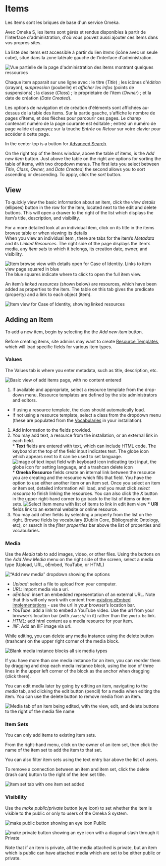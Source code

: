 # Items

Les Items sont les briques de base d'un service Omeka.

Avec Omeka S, les items sont gérés et rendus disponibles à partir de l'interface d'administration, d'où vous pouvez aussi ajouter ces items dans vos propres sites.

La liste des items est accessible à partir du lien *Items* (icône avec un seule cube), situé dans la zone latérale gauche de l'interface d'administration.

![Vue partielle de la page d'administration des items montrant quelques ressources](../content/contentfiles/items_browse.png)

Chaque item apparait sur une ligne avec : le titre (*Title*) ; les icônes d'*édition* (crayon), *suppression* (poubelle) et *afficher les infos* (points de suspensions) ; la classe (*Class*) ; le propriétaire de l'item (*Owner*) ; et la date de création (*Date Created*).

Les options de navigation et de création d'éléments sont affichées au-dessus de la table des items. Sur la partie gauche, s'affiche le nombre de pages d'items, et des flèches pour parcourir ces pages. Le champ contenant numéro de la page courante est éditable ; entrez un numéro de page valide et appuyez sur la touche *Entrée* ou *Retour* sur votre clavier pour accéder à cette page.

In the center top is a button for [Advanced Search](../search.md).

On the right top of the Items window, above the table of items, is the *Add new item* button. Just above the table on the right are options for sorting the table of items, with two dropdown menus. The first lets you select between *Title*, *Class*, *Owner,* and *Date Created*; the second allows you to sort ascending or descending. To apply, click the *sort* button.

## View

To quickly view the basic information about an item, click the *view details* (ellipses) button in the row for the item, located next to the edit and delete buttons. This will open a drawer to the right of the list which displays the item’s title,  description, and visibility.

For a more detailed look at an individual item, click on its title in the items browse table or when viewing its details  
When you view an individual item , there are tabs for the item’s *Metadata* and its *Linked Resources*. The right side of the page displays the item’s media, any *item sets* to which it belongs, its creation date, owner, and visibility.

![Item browse view with details open for Case of Identity. Links to item view page squared in blue](../content/contentfiles/items_detailview.png) The blue squares indicate where to click to open the full item view.

An item’s *linked resources* (shown below) are resources, which have been added as properties to the item. The table on this tab gives the predicate (property) and a link to each object (item).

![Item view for Case of Identity, showing linked resources](../content/contentfiles/items_linked.png)

## Adding an Item

To add a new item, begin by selecting the the *Add new item* button.

Before creating items, site admins may want to create [Resource Templates](/content/resource-template.md), which will load specific fields for various item types.

### Values
The Values tab is where you enter metadata, such as title, description, etc.

![Basic view of add items page, with no content entered](../content/contentfiles/items_add1.png)

1. If available and appropriate, select a resource template from the drop-down menu. Resource templates are defined by the site administrators and editors.
  * If using a resource template, the class should automatically load.
  * If not using a resource template, select a class from the dropdown menu (these are populated from the [Vocabularies](/content/vocabularies.md) in your installation).
1. Add information to the fields provided.  
  1. You may add text, a resource from the installation, or an external link in each field.  
    * **Text** fields are entered with text, which can include HTML code. The keyboard at the top of the field input indicates text. The globe icon which appears next to it can be used to set language.
![image of text input field with keyboard icon indicating text input, the globe icon for setting language, and a trashcan delete icon](../content/contentfiles/items_textedit.png)
    * **Omeka Resource** fields create an internal link between the resource you are creating and the resource which fills that field. You have the option to use either another item or an item set. Once you select an item or item set, detailed information will load, and you must click *select resource* to finish linking the resources. You can also click the *X* button in the upper right-hand corner to go back to the list of items or item sets.
     ![Select Item menu with list of items to link in edit item view](../content/contentfiles/items_addresource.png)
    * **URI** fields link to an external website or online resource.
1. You may add other fields by selecting a property from the list on the right. Browse fields by vocabulary (Dublin Core, Bibliographic Ontology, etc), or search in the *filter properties* bar above the list of properties and vocabularies.

### Media
Use the *Media* tab to add images, video, or other files.
Using the buttons on the *Add New Media* menu on the right side of the screen, select a media type (Upload, URL, oEmbed, YouTube, or HTML)

![“Add new media” dropdown showing the options](../content/contentfiles/items_mediaadd.png)

- *Upload*: select a file to upload from your computer.
- *URL*: import media via a uri.
- *oEmbed*: insert an embedded representation of an external URL. Note that this will only work with content from [existing oEmbed implementations](http://oembed.com/#section7) - use the url in your browser’s location bar.
- *YouTube*: add a link to embed a YouTube video. Use the url from your browser’s location bar (with `/watch/` in it) rather than the `youtu.be` link.
- *HTML*: add html content as a media resource for your item.
- *IIIF*: Add an IIIF image via url.

While editing, you can delete any media instance using the delete button (trashcan) on the upper right corner of the media block.

![Blank media instance blocks all six media types](../content/contentfiles/items_mediablocks.png)

If you have more than one media instance for an item, you can reorder them by dragging and drop each media instance block, using the icon of three lines in the upper left corner of the block as the anchor when dragging (click there).

You can edit media later by going by editing an item, navigating to the *media* tab, and clicking the edit button (pencil) for a media when editing the item. You can use the delete button to remove media from an item.

![Media tab of an item being edited, with the view, edit, and delete buttons to the right of the media file name](../content/contentfiles/items_mediaedit.png)

### Item Sets
You can only add items to existing item sets.

From the right-hand menu, click on the owner of an item set, then click the name of the item set to add the item to that set.

You can also filter item sets using the text entry bar above the list of users.

To remove a connection between an item and item set, click the delete (trash can) button to the right of the item set title.

![item set tab with one item set added](../content/contentfiles/items_itemset.png)


### Visibility
Use the *make public/private* button (eye icon) to set whether the item is visible to the public or only to users of the Omeka S system.

![make public button showing an eye icon](../content/contentfiles/item_public.png) Public

![make private button showing an eye icon with a diagonal slash through it](../content/contentfiles/item_private.png)  Private

Note that if an item is private, all the media attached is private, but an item which is public can have attached media which are set to be either public or private.
